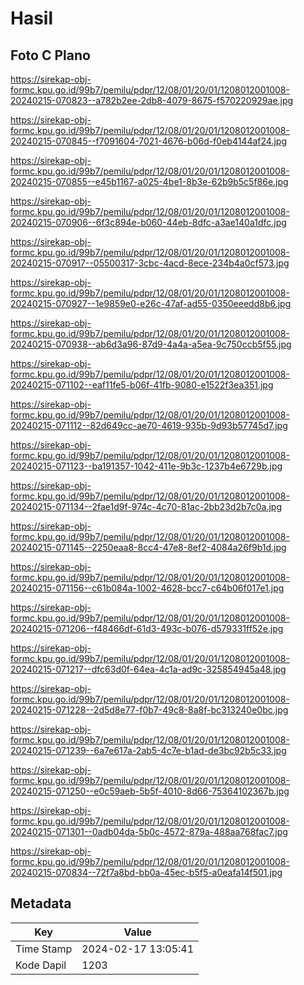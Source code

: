 # Hasil

## Foto C Plano

https://sirekap-obj-formc.kpu.go.id/99b7/pemilu/pdpr/12/08/01/20/01/1208012001008-20240215-070823--a782b2ee-2db8-4079-8675-f570220929ae.jpg

https://sirekap-obj-formc.kpu.go.id/99b7/pemilu/pdpr/12/08/01/20/01/1208012001008-20240215-070845--f7091604-7021-4676-b06d-f0eb4144af24.jpg

https://sirekap-obj-formc.kpu.go.id/99b7/pemilu/pdpr/12/08/01/20/01/1208012001008-20240215-070855--e45b1167-a025-4be1-8b3e-62b9b5c5f86e.jpg

https://sirekap-obj-formc.kpu.go.id/99b7/pemilu/pdpr/12/08/01/20/01/1208012001008-20240215-070906--6f3c894e-b060-44eb-8dfc-a3ae140a1dfc.jpg

https://sirekap-obj-formc.kpu.go.id/99b7/pemilu/pdpr/12/08/01/20/01/1208012001008-20240215-070917--05500317-3cbc-4acd-8ece-234b4a0cf573.jpg

https://sirekap-obj-formc.kpu.go.id/99b7/pemilu/pdpr/12/08/01/20/01/1208012001008-20240215-070927--1e9859e0-e26c-47af-ad55-0350eeedd8b6.jpg

https://sirekap-obj-formc.kpu.go.id/99b7/pemilu/pdpr/12/08/01/20/01/1208012001008-20240215-070938--ab6d3a96-87d9-4a4a-a5ea-9c750ccb5f55.jpg

https://sirekap-obj-formc.kpu.go.id/99b7/pemilu/pdpr/12/08/01/20/01/1208012001008-20240215-071102--eaf11fe5-b06f-41fb-9080-e1522f3ea351.jpg

https://sirekap-obj-formc.kpu.go.id/99b7/pemilu/pdpr/12/08/01/20/01/1208012001008-20240215-071112--82d649cc-ae70-4619-935b-9d93b57745d7.jpg

https://sirekap-obj-formc.kpu.go.id/99b7/pemilu/pdpr/12/08/01/20/01/1208012001008-20240215-071123--ba191357-1042-411e-9b3c-1237b4e6729b.jpg

https://sirekap-obj-formc.kpu.go.id/99b7/pemilu/pdpr/12/08/01/20/01/1208012001008-20240215-071134--2fae1d9f-974c-4c70-81ac-2bb23d2b7c0a.jpg

https://sirekap-obj-formc.kpu.go.id/99b7/pemilu/pdpr/12/08/01/20/01/1208012001008-20240215-071145--2250eaa8-8cc4-47e8-8ef2-4084a26f9b1d.jpg

https://sirekap-obj-formc.kpu.go.id/99b7/pemilu/pdpr/12/08/01/20/01/1208012001008-20240215-071156--c61b084a-1002-4628-bcc7-c64b06f017e1.jpg

https://sirekap-obj-formc.kpu.go.id/99b7/pemilu/pdpr/12/08/01/20/01/1208012001008-20240215-071206--f48466df-61d3-493c-b076-d579331ff52e.jpg

https://sirekap-obj-formc.kpu.go.id/99b7/pemilu/pdpr/12/08/01/20/01/1208012001008-20240215-071217--dfc63d0f-64ea-4c1a-ad9c-325854945a48.jpg

https://sirekap-obj-formc.kpu.go.id/99b7/pemilu/pdpr/12/08/01/20/01/1208012001008-20240215-071228--2d5d8e77-f0b7-49c8-8a8f-bc313240e0bc.jpg

https://sirekap-obj-formc.kpu.go.id/99b7/pemilu/pdpr/12/08/01/20/01/1208012001008-20240215-071239--6a7e617a-2ab5-4c7e-b1ad-de3bc92b5c33.jpg

https://sirekap-obj-formc.kpu.go.id/99b7/pemilu/pdpr/12/08/01/20/01/1208012001008-20240215-071250--e0c59aeb-5b5f-4010-8d66-75364102367b.jpg

https://sirekap-obj-formc.kpu.go.id/99b7/pemilu/pdpr/12/08/01/20/01/1208012001008-20240215-071301--0adb04da-5b0c-4572-879a-488aa768fac7.jpg

https://sirekap-obj-formc.kpu.go.id/99b7/pemilu/pdpr/12/08/01/20/01/1208012001008-20240215-070834--72f7a8bd-bb0a-45ec-b5f5-a0eafa14f501.jpg


## Metadata

| Key        | Value               |
| ---------- | ------------------- |
| Time Stamp | 2024-02-17 13:05:41 |
| Kode Dapil | 1203                |



